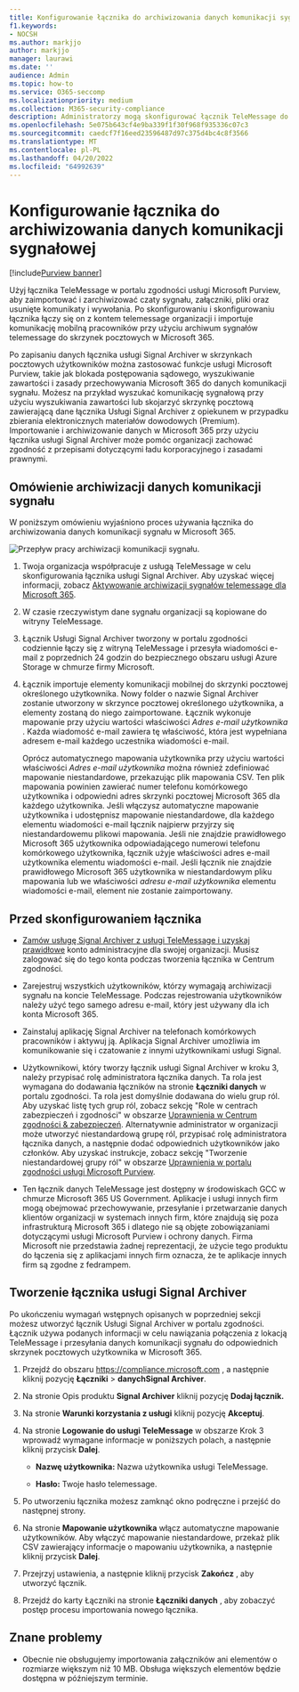 ```yaml
---
title: Konfigurowanie łącznika do archiwizowania danych komunikacji sygnałowej w Microsoft 365
f1.keywords:
- NOCSH
ms.author: markjjo
author: markjjo
manager: laurawi
ms.date: ''
audience: Admin
ms.topic: how-to
ms.service: O365-seccomp
ms.localizationpriority: medium
ms.collection: M365-security-compliance
description: Administratorzy mogą skonfigurować łącznik TeleMessage do importowania i archiwizowania danych komunikacji sygnałowej w Microsoft 365. Umożliwia to archiwizowanie danych ze źródeł danych innych firm w Microsoft 365 dzięki czemu można używać funkcji zgodności, takich jak blokada prawna, wyszukiwanie zawartości i zasady przechowywania, aby zarządzać danymi innych firm w organizacji.
ms.openlocfilehash: 5e075b643cf4e9ba339f1f30f968f935336c07c3
ms.sourcegitcommit: caedcf7f16eed23596487d97c375d4bc4c8f3566
ms.translationtype: MT
ms.contentlocale: pl-PL
ms.lasthandoff: 04/20/2022
ms.locfileid: "64992639"
---
```

# <a name="set-up-a-connector-to-archive-signal-communications-data"></a>Konfigurowanie łącznika do archiwizowania danych komunikacji sygnałowej

[!include[Purview banner](../includes/purview-rebrand-banner.md)]

Użyj łącznika TeleMessage w portalu zgodności usługi Microsoft Purview, aby zaimportować i zarchiwizować czaty sygnału, załączniki, pliki oraz usunięte komunikaty i wywołania. Po skonfigurowaniu i skonfigurowaniu łącznika łączy się on z kontem telemessage organizacji i importuje komunikację mobilną pracowników przy użyciu archiwum sygnałów telemessage do skrzynek pocztowych w Microsoft 365.

Po zapisaniu danych łącznika usługi Signal Archiver w skrzynkach pocztowych użytkowników można zastosować funkcje usługi Microsoft Purview, takie jak blokada postępowania sądowego, wyszukiwanie zawartości i zasady przechowywania Microsoft 365 do danych komunikacji sygnału. Możesz na przykład wyszukać komunikację sygnałową przy użyciu wyszukiwania zawartości lub skojarzyć skrzynkę pocztową zawierającą dane łącznika Usługi Signal Archiver z opiekunem w przypadku zbierania elektronicznych materiałów dowodowych (Premium). Importowanie i archiwizowanie danych w Microsoft 365 przy użyciu łącznika usługi Signal Archiver może pomóc organizacji zachować zgodność z przepisami dotyczącymi ładu korporacyjnego i zasadami prawnymi.

## <a name="overview-of-archiving-signal-communications-data"></a>Omówienie archiwizacji danych komunikacji sygnału

W poniższym omówieniu wyjaśniono proces używania łącznika do archiwizowania danych komunikacji sygnału w Microsoft 365.

![Przepływ pracy archiwizacji komunikacji sygnału.](../media/SignalConnectorWorkflow.png)

1. Twoja organizacja współpracuje z usługą TeleMessage w celu skonfigurowania łącznika usługi Signal Archiver. Aby uzyskać więcej informacji, zobacz [Aktywowanie archiwizacji sygnałów telemessage dla Microsoft 365](https://www.telemessage.com/microsoft-365-activation-for-signal-archiver/).

2. W czasie rzeczywistym dane sygnału organizacji są kopiowane do witryny TeleMessage.

3. Łącznik Usługi Signal Archiver tworzony w portalu zgodności codziennie łączy się z witryną TeleMessage i przesyła wiadomości e-mail z poprzednich 24 godzin do bezpiecznego obszaru usługi Azure Storage w chmurze firmy Microsoft.

4. Łącznik importuje elementy komunikacji mobilnej do skrzynki pocztowej określonego użytkownika. Nowy folder o nazwie Signal Archiver zostanie utworzony w skrzynce pocztowej określonego użytkownika, a elementy zostaną do niego zaimportowane. Łącznik wykonuje mapowanie przy użyciu wartości właściwości *Adres e-mail użytkownika* . Każda wiadomość e-mail zawiera tę właściwość, która jest wypełniana adresem e-mail każdego uczestnika wiadomości e-mail.

   Oprócz automatycznego mapowania użytkownika przy użyciu wartości właściwości *Adres e-mail użytkownika* można również zdefiniować mapowanie niestandardowe, przekazując plik mapowania CSV. Ten plik mapowania powinien zawierać numer telefonu komórkowego użytkownika i odpowiedni adres skrzynki pocztowej Microsoft 365 dla każdego użytkownika. Jeśli włączysz automatyczne mapowanie użytkownika i udostępnisz mapowanie niestandardowe, dla każdego elementu wiadomości e-mail łącznik najpierw przyjrzy się niestandardowemu plikowi mapowania. Jeśli nie znajdzie prawidłowego Microsoft 365 użytkownika odpowiadającego numerowi telefonu komórkowego użytkownika, łącznik użyje właściwości adres e-mail użytkownika elementu wiadomości e-mail. Jeśli łącznik nie znajdzie prawidłowego Microsoft 365 użytkownika w niestandardowym pliku mapowania lub we właściwości *adresu e-mail użytkownika* elementu wiadomości e-mail, element nie zostanie zaimportowany.

## <a name="before-you-set-up-a-connector"></a>Przed skonfigurowaniem łącznika

- [Zamów usługę Signal Archiver z usługi TeleMessage i uzyskaj prawidłowe](https://www.telemessage.com/mobile-archiver/order-mobile-archiver-for-o365/) konto administracyjne dla swojej organizacji. Musisz zalogować się do tego konta podczas tworzenia łącznika w Centrum zgodności.

- Zarejestruj wszystkich użytkowników, którzy wymagają archiwizacji sygnału na koncie TeleMessage. Podczas rejestrowania użytkowników należy użyć tego samego adresu e-mail, który jest używany dla ich konta Microsoft 365.

- Zainstaluj aplikację Signal Archiver na telefonach komórkowych pracowników i aktywuj ją. Aplikacja Signal Archiver umożliwia im komunikowanie się i czatowanie z innymi użytkownikami usługi Signal.

- Użytkownikowi, który tworzy łącznik usługi Signal Archiver w kroku 3, należy przypisać rolę administratora łącznika danych. Ta rola jest wymagana do dodawania łączników na stronie **Łączniki danych** w portalu zgodności. Ta rola jest domyślnie dodawana do wielu grup ról. Aby uzyskać listę tych grup ról, zobacz sekcję "Role w centrach zabezpieczeń i zgodności" w obszarze [Uprawnienia w Centrum zgodności & zabezpieczeń](../security/office-365-security/permissions-in-the-security-and-compliance-center.md#roles-in-the-security--compliance-center). Alternatywnie administrator w organizacji może utworzyć niestandardową grupę ról, przypisać rolę administratora łącznika danych, a następnie dodać odpowiednich użytkowników jako członków. Aby uzyskać instrukcje, zobacz sekcję "Tworzenie niestandardowej grupy ról" w obszarze [Uprawnienia w portalu zgodności usługi Microsoft Purview](microsoft-365-compliance-center-permissions.md#create-a-custom-role-group).

- Ten łącznik danych TeleMessage jest dostępny w środowiskach GCC w chmurze Microsoft 365 US Government. Aplikacje i usługi innych firm mogą obejmować przechowywanie, przesyłanie i przetwarzanie danych klientów organizacji w systemach innych firm, które znajdują się poza infrastrukturą Microsoft 365 i dlatego nie są objęte zobowiązaniami dotyczącymi usługi Microsoft Purview i ochrony danych. Firma Microsoft nie przedstawia żadnej reprezentacji, że użycie tego produktu do łączenia się z aplikacjami innych firm oznacza, że te aplikacje innych firm są zgodne z fedrampem.

## <a name="create-a-signal-archiver-connector"></a>Tworzenie łącznika usługi Signal Archiver

Po ukończeniu wymagań wstępnych opisanych w poprzedniej sekcji możesz utworzyć łącznik Usługi Signal Archiver w portalu zgodności. Łącznik używa podanych informacji w celu nawiązania połączenia z lokacją TeleMessage i przesyłania danych komunikacji sygnału do odpowiednich skrzynek pocztowych użytkownika w Microsoft 365.

1. Przejdź do obszaru <https://compliance.microsoft.com> , a następnie kliknij pozycję **Łączniki** >  **danychSignal Archiver**.

2. Na stronie Opis produktu **Signal Archiver** kliknij pozycję **Dodaj łącznik.**

3. Na stronie **Warunki korzystania z usługi** kliknij pozycję **Akceptuj**.

4. Na stronie **Logowanie do usługi TeleMessage** w obszarze Krok 3 wprowadź wymagane informacje w poniższych polach, a następnie kliknij przycisk **Dalej**.

    - **Nazwę użytkownika:** Nazwa użytkownika usługi TeleMessage.

    - **Hasło:** Twoje hasło telemessage.

5. Po utworzeniu łącznika możesz zamknąć okno podręczne i przejść do następnej strony.

6. Na stronie **Mapowanie użytkownika** włącz automatyczne mapowanie użytkowników. Aby włączyć mapowanie niestandardowe, przekaż plik CSV zawierający informacje o mapowaniu użytkownika, a następnie kliknij przycisk **Dalej**.

7. Przejrzyj ustawienia, a następnie kliknij przycisk **Zakończ** , aby utworzyć łącznik.

8. Przejdź do karty Łączniki na stronie **Łączniki danych** , aby zobaczyć postęp procesu importowania nowego łącznika.

## <a name="known-issues"></a>Znane problemy

- Obecnie nie obsługujemy importowania załączników ani elementów o rozmiarze większym niż 10 MB. Obsługa większych elementów będzie dostępna w późniejszym terminie.
